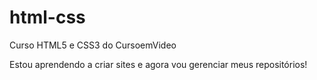 # html-css
 Curso HTML5 e CSS3 do CursoemVideo

Estou aprendendo a criar sites e agora vou gerenciar meus repositórios!
